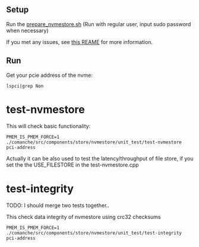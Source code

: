 Setup
-----------------
Run the [prepare_nvmestore.sh](comanche/tools/prepare_nvmestore.sh)
(Run with regular user, input sudo password when necessary)

If you met any issues, see [this REAME](comanche/src/components/store/nvmestore/README.md) for more information.

Run
------------------

Get your pcie address of the nvme:
```
lspci|grep Non
```

test-nvmestore
===============

This will check basic functionality:
```
PMEM_IS_PMEM_FORCE=1 ./comanche/src/components/store/nvmestore/unit_test/test-nvmestore pci-address 
```

Actually it can be also used to test the latency/throughput of file store, if you set the the USE_FILESTORE in the test-nvmestore.cpp

test-integrity
===============

TODO: I should merge two tests together..

This check data integrity of nvmestore using crc32 checksums
```
PMEM_IS_PMEM_FORCE=1 ./comanche/src/components/store/nvmestore/unit_test/test-integrity pci-address 
```

